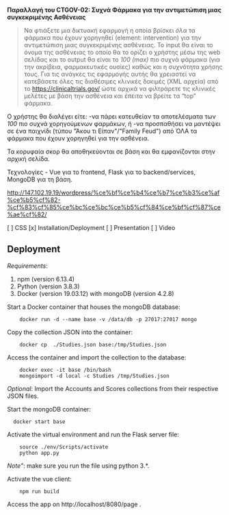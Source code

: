    **Παραλλαγή του CTGOV-02: Συχνά Φάρμακα για την αντιμετώπιση μιας συγκεκριμένης Ασθένειας**

   >Να φτιάξετε μια δικτυακή εφαρμογή η οποία βρίσκει *όλα* τα φάρμακα που έχουν χορηγηθεί (element: intervention) για την αντιμετώπιση μιας συγκεκριμένης ασθένειας.
   >Το input θα είναι το όνομα της ασθένειας το οποίο θα το ορίζει ο χρήστης μέσω της web σελίδας και το output θα είναι το *100 (max)* πιο συχνά φάρμακα (για την ακρίβεια, φαρμακευτικές ουσίες) καθώς και η συχνότητα χρήσης τους.
   >Για τις ανάγκες τις εφαρμογής αυτής θα χρειαστεί να κατεβάσετε όλες τις διαθέσιμες κλινικές δοκιμές (XML αρχεία) από το https://clinicaltrials.gov/ ώστε αρχικά να φιλτράρετε τις κλινικές μελέτες με βάση την ασθένεια και έπειτα να βρείτε τα “top” φάρμακα.

Ο χρήστης θα διαλέγει είτε:
-να πάρει κατευθείαν τα αποτελέσματα των *100* πιο συχνά χορηγούμενων φαρμάκων, ή 
-να προσπαθήσει να μαντέψει σε ένα παιχνίδι (τύπου "Άκου τι Είπαν"/"Family Feud") από ΌΛΑ τα φάρμακα που έχουν χορηγηθεί για την ασθένεια.

Τα κορυφαία σκορ θα αποθηκεύονται σε βάση και θα εμφανίζονται στην αρχική σελίδα.

Τεχνολογίες - Vue για το frontend, Flask για το backend/services, MongoDB για τη βάση.

http://147.102.19.19/wordpress/%ce%bf%ce%b4%ce%b7%ce%b3%ce%af%ce%b5%cf%82-%cf%83%cf%85%ce%bc%ce%bc%ce%b5%cf%84%ce%bf%cf%87%ce%ae%cf%82/

[ ] CSS
[x] Installation/Deployment
[ ] Presentation
[ ] Video


## Deployment
*Requirements*:
1. npm (version 6.13.4)
2. Python (version 3.8.3)
3. Docker (version 19.03.12) with mongoDB (version 4.2.8)

Start a Docker container that houses the mongoDB database:   
~~~
    docker run -d --name base -v /data/db -p 27017:27017 mongo
~~~
Copy the collection JSON into the container:   
~~~
    docker cp  ./Studies.json base:/tmp/Studies.json
~~~
Access the container and import the collection to the database:  
~~~
    docker exec -it base /bin/bash   
    mongoimport -d local -c Studies /tmp/Studies.json
~~~
*Optional*: Import the Accounts and Scores collections from their respective JSON files.   

Start the mongoDB container:
~~~
  docker start base
~~~
Activate the virtual environment and run the Flask server file:   
~~~
    source ./env/Scripts/activate   
    python app.py   
~~~
*Note"*: make sure you run the file using python 3.\*.   

Activate the vue client:   
~~~
    npm run build   
~~~
Access the app on http://localhost/8080/page .   
